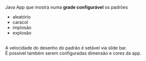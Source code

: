 Java App que mostra numa <strong>grade configurável</strong> os padrões <br>
<p>
    <ul>
      <li>aleatório</li><li> caracol</li><li> implosão</li> <li> explosão</li>
    </ul> 
</p>
  <br>
A velocidade do desenho do padrão é setável via slide bar. <br>
É possível também serem configuradas dimensão e cores da app.
